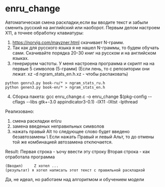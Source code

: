 # enru_change

Автоматическая смена раскладки,если вы вводите текст и забыли сменить русский на английский или наоборот.
Первым делом настроем X11, а точнее обработку клавиатуры:

 1) https://norvig.com/mayzner.html скачивает N-грамм.
 2) Так как для русского языка я не нашел N-граммы, то будем обучать сами. Скачивайте порядка 20-30 книг на русском и на английском языках.
 3) генерируем частоты. У меня настроена программа и скрипт на на первые 5 символов (5-грамм) (Если лень, то с репозитории они лежат. xz -d ngram_stats_en.h.xz - чтобы распаковать)
```
python genru3.py book-ru/* > ngram_stats_ru.h
python genen3.py book-en/* > ngram_stats_en.h
```
 4) Сборка пакета: gcc enru_change.c -o enru_change $(pkg-config --cflags --libs gtk+-3.0 appindicator3-0.1) -lX11 -lXtst -lpthread

Реализовано:
1) смена раскладки en\ru
2) замена введеных неправильных символов
3) нажать правый Alt то следующее слово будет введено безавтозамены \ Если нажать Правый и левый Альт, то до отмены той же комбинацией автозамена отключается.

Result:
Первая строка - ъочу ввести эту строку
Вторая строка - как отработала программа
```
(Вводил)     Z хотел ...
(результат) я хотел написать этот текст с правильной раскладкой
```

Да, не идеал, но работаем над алгоритмом и обучением модели
